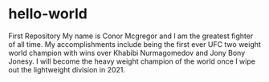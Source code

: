 # hello-world
First Repository
My name is Conor Mcgregor and I am the greatest fighter of all time. My accomplishments include being the first ever UFC two weight world champion with wins over Khabibi Nurmagomedov and Jony Bony Jonesy. I will become the heavy weight champion of the world once I wipe out the lightweight division in 2021. 
